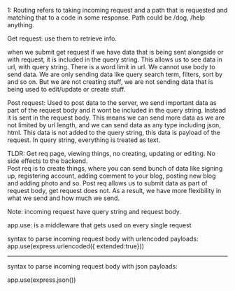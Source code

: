 1: Routing refers to taking incoming request and a path that is requested and matching that to a code in some response. Path could be /dog, /help anything.

Get request: use them to retrieve info.

when we submit get request if we have data that is being sent alongside or with request, it is included in the query string. This allows us to see data in url, with query string. There is a word limit in url. We cannot use body to send data.
We are only sending data like query search term, filters, sort by and so on. But we are not creating stuff, we are not sending data that is being used to edit/update or create stuff.

Post request: Used to post data to the server, we send important data as part of the request body and it wont be included in the query string. Instead it is sent in the request body. This means we can send more data as we are not limited by url length, and we can send data as any type including json, html. This data is not added to the query string, this data is payload of the request. In query string, everything is treated as text.

TLDR: Get req page, viewing things, no creating, updating or editing. No side effects to the backend.  
Post req is to create things, where you can send bunch of data like signing up, registering account, adding comment to your blog, posting new blog and adding photo and so. Post req allows us to submit data as part of request body, get request does not. As a result, we have more flexibility in what we send and how much we send.

Note: incoming request have query string and request body.

app.use: is a middleware that gets used on every single request

syntax to parse incoming request body with urlencoded payloads:
app.use(express.urlencoded({ extended:true}))

---

syntax to parse incoming request body with json payloads:

app.use(express.json())
